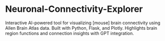 # Neuronal-Connectivity-Explorer
Interactive AI-powered tool for visualizing [mouse] brain connectivity using Allen Brain Atlas data. Built with Python, Flask, and Plotly. Highlights brain region functions and connection insights with GPT integration.
